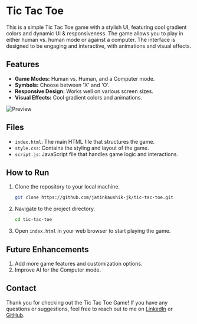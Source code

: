 # Tic Tac Toe
This is a simple Tic Tac Toe game with a stylish UI, featuring cool gradient colors and dynamic UI &amp; responsiveness. The game allows you to play in either human vs. human mode or against a computer. The interface is designed to be engaging and interactive, with animations and visual effects.

## Features

- **Game Modes:** Human vs. Human, and a Computer mode.
- **Symbols:** Choose between 'X' and 'O'.
- **Responsive Design:** Works well on various screen sizes.
- **Visual Effects:** Cool gradient colors and animations.

![Preview](https://github.com/user-attachments/assets/9e4e23d4-189e-4ecb-8ecc-aa2500cfff25)

## Files

- `index.html`: The main HTML file that structures the game.
- `style.css`: Contains the styling and layout of the game.
- `script.js`: JavaScript file that handles game logic and interactions.

## How to Run

1. Clone the repository to your local machine.
   ```bash
   git clone https://github.com/jatinkaushik-jk/tic-tac-toe.git

2. Navigate to the project directory.
   ```bash
   cd tic-tac-toe

3. Open `index.html` in your web browser to start playing the game.

## Future Enhancements

1. Add more game features and customization options.
2. Improve AI for the Computer mode.

## Contact

Thank you for checking out the Tic Tac Toe Game! If you have any questions or suggestions, feel free to reach out to me on [LinkedIn](https://www.linkedin.com/in/jatinkaushik-jk) or [GitHub](https://github.com/jatinkaushik-jk).
